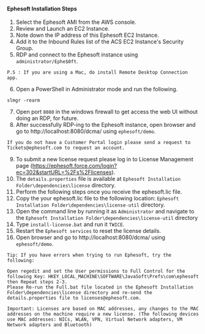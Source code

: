 #### Ephesoft Installation Steps

1. Select the Ephesoft AMI from the AWS console.
2. Review and Launch an EC2 Instance.
3. Note down the IP address of this Ephesoft EC2 Instance.
4. Add it to the Inbound Rules list of the ACS EC2 Instance's Security Group.
5. RDP and connect to the Ephesoft instance using `administrator/Ephe$0ft`.
```
P.S : If you are using a Mac, do install Remote Desktop Connection app.
```
6. Open a PowerShell in Administrator mode and run the following.
```
slmgr -rearm
```
7. Open port `8080` in the windows firewall to get access the web UI without doing an RDP, for future.
8. After successfully RDP-ing to the Ephesoft instance, open browser and go to http://localhost:8080/dcma/ using `ephesoft/demo`.
```
If you do not have a Customer Portal login please send a request to Tickets@ephesoft.com to request an account.
```
9. To submit a new license request please log in to License Management page (https://ephesoft.force.com/login?ec=302&startURL=%2Fs%2Flicenses).
10. The `details.properties` file is available at `Ephesoft Installation Folder\dependencies\license` directory.
11. Perform the following steps once you receive the ephesoft.lic file.
12. Copy the your ephesoft.lic file to the following location: `Ephesoft Installation Folder\dependencies\license-util` directory.
13. Open the command line by running it as `Administrator` and navigate to the `Ephesoft Installation Folder\dependencies\license-util` directory
14. Type `install-license.bat` and run it `TWICE`.
15. Restart the `Ephesoft services` to reset the license details.
16. Open browser and go to http://localhost:8080/dcma/ using `ephesoft/demo`.

```
Tip: If you have errors when trying to run Ephesoft, try the following:

Open regedit and set the User permissions to Full Control for the following Key: HKEY_LOCAL_MACHINE\SOFTWARE\JavaSoft\Prefs\com\ephesoft  then Repeat steps 2-3.
Please Re-run the Full.bat file located in the Ephesoft Installation Folder\dependencies\license directory and re-send the details.properties file to licenses@ephesoft.com.

Important: Licenses are based on MAC addresses, any changes to the MAC addresses on the machine require a new license. (The following devices use MAC addresses: NICs, WLAN, VPN, Virtual Network adapters, VM Network adapters and Bluetooth)
```
